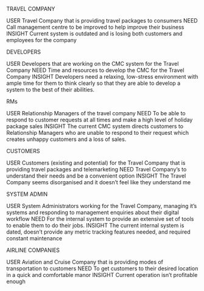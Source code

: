 TRAVEL COMPANY

  USER 
    Travel Company that is providing travel packages to consumers
  NEED 
    Call management centre to be improved to help improve their business
  INSIGHT 
    Current system is outdated and is losing both customers and employees for the company 

DEVELOPERS

  USER 
    Developers that are working on the CMC system for the Travel Company
  NEED 
    Time and resources to develop the CMC for the Travel Company
  INSIGHT 
    Developers need a relaxing, low-stress environment with ample time for them to think clearly so that they are able to
    develop a system to the best of their abilities.


RMs

  USER 
  Relationship Managers of the travel company
  NEED 
  To be able to respond to customer requests at all times and make a high level of holiday package sales 
  INSIGHT 
  The current CMC system directs customers to Relationship Managers who are unable to respond to their request which creates unhappy customers and a loss of sales. 

CUSTOMERS
 
USER
Customers (existing and potential) for the Travel Company that is providing travel packages and telemarketing
NEED
Travel Company’s to understand their needs and be a convenient option
INSIGHT
The Travel Company seems disorganised and it doesn’t feel like they understand me
 
 
SYSTEM ADMIN
 
USER
System Administrators working for the Travel Company, managing it’s systems and responding to management enquiries about their digital workflow
NEED
For the internal system to provide an extensive set of tools to enable them to do their jobs.
INSIGHT
The current internal system is dated, doesn’t provide any metric tracking features needed, and required constant maintenance



AIRLINE COMPANIES

USER 
Aviation and Cruise Company that is providing modes of transportation to customers
NEED 
To get customers to their desired location in a quick and comfortable manor 
INSIGHT 
Current operation isn’t profitable enough 




